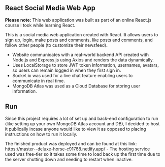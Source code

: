 ## React Social Media Web App

**Please note:** This web application was built as part of an online React.js course I took while learning React.

This is a social media web application created with React. It allows users to sign up, login, make posts and comments, like posts and comments, and follow other people (to customize their newsfeed).

- Website communicates with a real-world backend API created with Node.js and Express.js using Axios and renders the data dynamically.
- Uses LocalStorage to store JWT token information, usernames, avatars, so users can remain logged in when they first sign in.
- Socket io was used for a live chat feature enabling users to communicate in real time.
- MongoDB Atlas was used as a Cloud Database for storing user information.

## Run

Since this project requires a lot of set up and back-end configuration to run (like setting up your own MongoDB Atlas account and DB), I decided to host it publically incase anyone would like to view it as opposed to placing instructions on how to run it locally.

The finished product was deployed and can be found at this link: https://master--deluxe-horse-c91768.netlify.app/ - The hosting service used was free-tier so it takes some time to load back up the first time due to the server shutting down and needing to restart when inactive.
